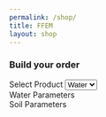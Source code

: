 ```yaml
---
permalink: /shop/
title: FFEM
layout: shop
---
```

<form>
  <h3>Build your order</h3>
  <label for="product_type">Select Product</label>
  <select name="product_type" id="jq_product_type">
    <option value="1" selected>Water</option>
    <option value="2">Soil</option>
  </select>

  <div id="parameters_water">Water Parameters</div>
  <div id="paramters_soil">Soil Parameters</div>

</form>
